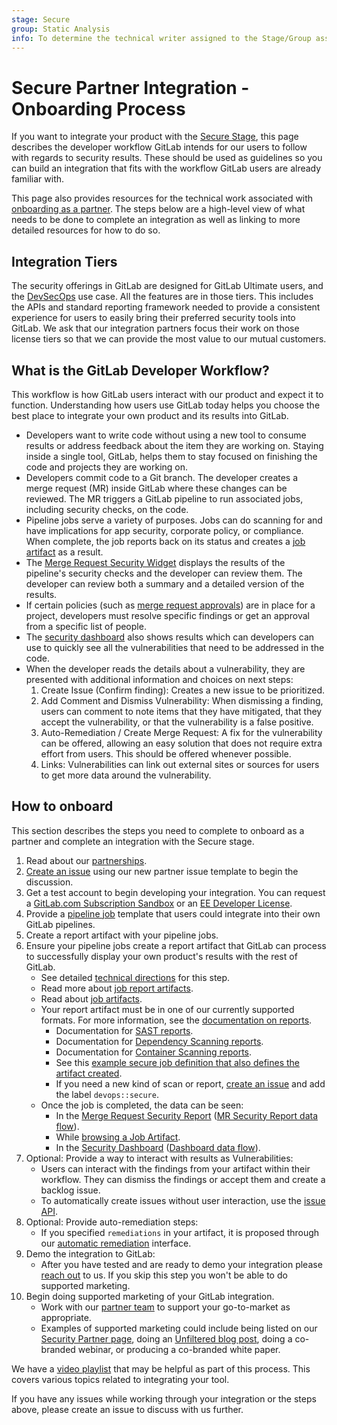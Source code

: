 ```yaml
---
stage: Secure
group: Static Analysis
info: To determine the technical writer assigned to the Stage/Group associated with this page, see https://about.gitlab.com/handbook/engineering/ux/technical-writing/#assignments
---
```


# Secure Partner Integration - Onboarding Process

If you want to integrate your product with the [Secure Stage](https://about.gitlab.com/direction/secure/),
this page describes the developer workflow GitLab intends for
our users to follow with regards to security results. These should be used as
guidelines so you can build an integration that fits with the workflow GitLab
users are already familiar with.

This page also provides resources for the technical work associated
with [onboarding as a partner](https://about.gitlab.com/partners/technology-partners/integrate/).
The steps below are a high-level view of what needs to be done to complete an
integration as well as linking to more detailed resources for how to do so.

## Integration Tiers

The security offerings in GitLab are designed for GitLab Ultimate users, and the
[DevSecOps](https://about.gitlab.com/handbook/use-cases/#4-devsecops-shift-left-security)
use case. All the features are in those tiers. This includes the APIs and standard reporting
framework needed to provide a consistent experience for users to easily bring their preferred
security tools into GitLab. We ask that our integration partners focus their work on those license
tiers so that we can provide the most value to our mutual customers.

## What is the GitLab Developer Workflow?

This workflow is how GitLab users interact with our product and expect it to
function. Understanding how users use GitLab today helps you choose the
best place to integrate your own product and its results into GitLab.

- Developers want to write code without using a new tool to consume results
  or address feedback about the item they are working on. Staying inside a
  single tool, GitLab, helps them to stay focused on finishing the code and
  projects they are working on.
- Developers commit code to a Git branch. The developer creates a merge request (MR)
  inside GitLab where these changes can be reviewed. The MR triggers a GitLab
  pipeline to run associated jobs, including security checks, on the code.
- Pipeline jobs serve a variety of purposes. Jobs can do scanning for and have
  implications for app security, corporate policy, or compliance. When complete,
  the job reports back on its status and creates a
  [job artifact](../../ci/pipelines/job_artifacts.md) as a result.
- The [Merge Request Security Widget](../../user/project/merge_requests/testing_and_reports_in_merge_requests.md#security-reports)
  displays the results of the pipeline's security checks and the developer can
  review them. The developer can review both a summary and a detailed version
  of the results.
- If certain policies (such as [merge request approvals](../../user/project/merge_requests/approvals/index.md))
  are in place for a project, developers must resolve specific findings or get
  an approval from a specific list of people.
- The [security dashboard](../../user/application_security/security_dashboard/index.md)
  also shows results which can developers can use to quickly see all the
  vulnerabilities that need to be addressed in the code.
- When the developer reads the details about a vulnerability, they are
  presented with additional information and choices on next steps:
    1. Create Issue (Confirm finding): Creates a new issue to be prioritized.
    1. Add Comment and Dismiss Vulnerability: When dismissing a finding, users
       can comment to note items that they
       have mitigated, that they accept the vulnerability, or that the
       vulnerability is a false positive.
    1. Auto-Remediation / Create Merge Request: A fix for the vulnerability can
       be offered, allowing an easy solution that does not require extra effort
       from users. This should be offered whenever possible.
    1. Links: Vulnerabilities can link out external sites or sources for users
       to get more data around the vulnerability.

## How to onboard

This section describes the steps you need to complete to onboard as a partner
and complete an integration with the Secure stage.

1. Read about our [partnerships](https://about.gitlab.com/partners/technology-partners/integrate/).
1. [Create an issue](https://gitlab.com/gitlab-com/alliances/alliances/-/issues/new?issuable_template=new_partner)
   using our new partner issue template to begin the discussion.
1. Get a test account to begin developing your integration. You can
   request a [GitLab.com Subscription Sandbox](https://about.gitlab.com/partners/technology-partners/integrate/#gitlabcom-subscription-sandbox-request)
   or an [EE Developer License](https://about.gitlab.com/partners/technology-partners/integrate/#requesting-ultimate-dev-license-for-rd).
1. Provide a [pipeline job](../../development/pipelines.md)
   template that users could integrate into their own GitLab pipelines.
1. Create a report artifact with your pipeline jobs.
1. Ensure your pipeline jobs create a report artifact that GitLab can process
   to successfully display your own product's results with the rest of GitLab.
   - See detailed [technical directions](secure.md) for this step.
   - Read more about [job report artifacts](../../ci/yaml/README.md#artifactsreports).
   - Read about [job artifacts](../../ci/pipelines/job_artifacts.md).
   - Your report artifact must be in one of our currently supported formats.
     For more information, see the [documentation on reports](secure.md#report).
     - Documentation for [SAST reports](../../user/application_security/sast/index.md#reports-json-format).
     - Documentation for [Dependency Scanning reports](../../user/application_security/dependency_scanning/index.md#reports-json-format).
     - Documentation for [Container Scanning reports](../../user/application_security/container_scanning/index.md#reports-json-format).
     - See this [example secure job definition that also defines the artifact created](https://gitlab.com/gitlab-org/gitlab/blob/master/lib/gitlab/ci/templates/Security/Container-Scanning.gitlab-ci.yml).
     - If you need a new kind of scan or report, [create an issue](https://gitlab.com/gitlab-org/gitlab/-/issues/new#)
       and add the label `devops::secure`.
   - Once the job is completed, the data can be seen:
      - In the [Merge Request Security Report](../../user/project/merge_requests/testing_and_reports_in_merge_requests.md#security-reports) ([MR Security Report data flow](https://gitlab.com/snippets/1910005#merge-request-view)).
      - While [browsing a Job Artifact](../../ci/pipelines/job_artifacts.md).
      - In the [Security Dashboard](../../user/application_security/security_dashboard/index.md) ([Dashboard data flow](https://gitlab.com/snippets/1910005#project-and-group-dashboards)).
1. Optional: Provide a way to interact with results as Vulnerabilities:
   - Users can interact with the findings from your artifact within their workflow. They can dismiss the findings or accept them and create a backlog issue.
   - To automatically create issues without user interaction, use the [issue API](../../api/issues.md).
1. Optional: Provide auto-remediation steps:
   - If you specified `remediations` in your artifact, it is proposed through our [automatic remediation](../../user/application_security/index.md#apply-an-automatic-remediation-for-a-vulnerability)
     interface.
1. Demo the integration to GitLab:
   - After you have tested and are ready to demo your integration please
     [reach out](https://about.gitlab.com/partners/technology-partners/integrate/) to us. If you
     skip this step you won't be able to do supported marketing.
1. Begin doing supported marketing of your GitLab integration.
   - Work with our [partner team](https://about.gitlab.com/partners/technology-partners/integrate/)
     to support your go-to-market as appropriate.
   - Examples of supported marketing could include being listed on our [Security Partner page](https://about.gitlab.com/partners/#security),
     doing an [Unfiltered blog post](https://about.gitlab.com/handbook/marketing/blog/unfiltered/),
     doing a co-branded webinar, or producing a co-branded white paper.

We have a <i class="fa fa-youtube-play youtube" aria-hidden="true"></i> [video playlist](https://www.youtube.com/playlist?list=PL05JrBw4t0KpMqYxJiOLz-uBIr5w-yP4A)
that may be helpful as part of this process. This covers various topics related to integrating your
tool.

If you have any issues while working through your integration or the steps
above, please create an issue to discuss with us further.
